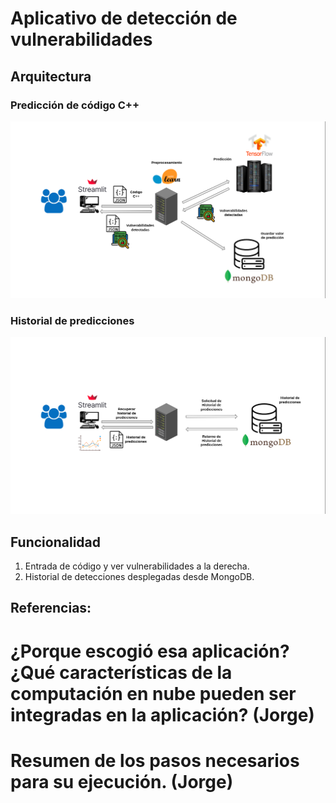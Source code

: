 # Aplicativo de detección de vulnerabilidades

## Arquitectura 

### Predicción de código C++
![Arquitectura para Predecir](arquitectura_predecir.png)

### Historial de predicciones  
![Arquitectura para Historial](arquitectura_historial.png)
 
## Funcionalidad
1. Entrada de código y ver vulnerabilidades a la derecha. 
2. Historial de detecciones desplegadas desde MongoDB. 

## Referencias:


# ¿Porque escogió esa aplicación? ¿Qué características de la computación en nube pueden ser integradas en la aplicación? (Jorge)


# Resumen de los pasos necesarios para su ejecución. (Jorge)
